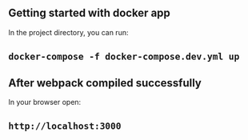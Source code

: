 ## Getting started with docker app

In the project directory, you can run:

## `docker-compose -f docker-compose.dev.yml up`

## After webpack compiled successfully 

In your browser open:

## ` http://localhost:3000 `
